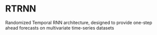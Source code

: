 # RTRNN
Randomized Temporal RNN architecture, designed to provide one-step ahead forecasts on multivariate time-series datasets
